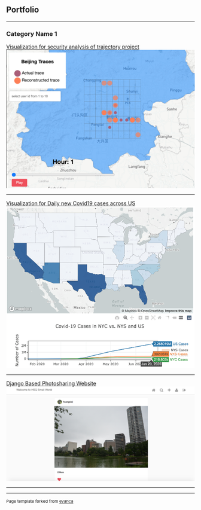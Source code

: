 ## Portfolio

---

### Category Name 1 

[Visualization for security analysis of trajectory project](https://siqihuang18.github.io/visualizaiton_trajectory/)
<img src="images/project1.png"/>

---
[Visualization for Daily new Covid19 cases across US](https://siqihuang18.github.io/visualization_covid/)
<img src="images/covid.png"/>

---
[Django Based Photosharing Website](https://powerful-chamber-91104.herokuapp.com/)
<img src="images/Insta.png"/>

---





---
<p style="font-size:11px">Page template forked from <a href="https://github.com/evanca/quick-portfolio">evanca</a></p>
<!-- Remove above link if you don't want to attibute -->
